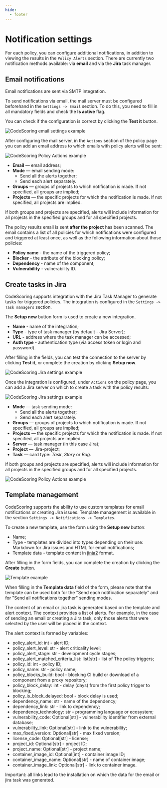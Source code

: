 ```yaml
---
hide:
  - footer
---
```


# Notification settings

For each policy, you can configure additional notifications, in addition to viewing the results in the `Policy Alerts` section. There are currently two notification methods available: via **email** and via the **Jira** task manager.

## Email notifications

Email notifications are sent via SMTP integration.

To send notifications via email, the mail server must be configured beforehand in the `Settings -> Email` section. To do this, you need to fill in all mandatory fields and check the **Is active** flag.

You can check if the configuration is correct by clicking the **Test it** button.

![CodeScoring email settings example](/assets/img/email-settings.png)

After configuring the mail server, in the `Actions` section of the policy page you can add an email address to which emails with policy alerts will be sent:

![CodeScoring Policy Actions example](/assets/img/policy_actions_email-en.png)

- **Email** — email address;
- **Mode** — email sending mode:
  - Send all the alerts together;
  - Send each alert separately.
- **Groups** — groups of projects to which notification is made. If not specified, all groups are implied;
- **Projects** — the specific projects for which the notification is made. If not specified, all projects are implied.

If both groups and projects are specified, alerts will include information for all projects in the specified groups and for all specified projects.

The policy results email is sent **after the project** has been scanned. The email contains a list of all policies for which notifications were configured and triggered at least once, as well as the following information about those policies:

- **Policy name** - the name of the triggered policy;
- **Blocker** - the attribute of the blocking policy;
- **Dependency** - name of the component;
- **Vulnerability** - vulnerability ID.

## Create tasks in Jira

CodeScoring supports integration with the Jira Task Manager to generate tasks for triggered policies. The integration is configured in the `Settings -> Task managers` section.

The **Setup new** button form is used to create a new integration.

- **Name** - name of the integration;
- **Type** - type of task manager (by default - Jira Server);
- **URL** - address where the task manager can be accessed;
- **Auth type** - authentication type (via access token or login and password).

After filling in the fields, you can test the connection to the server by clicking **Test it**, or complete the creation by clicking **Setup now**.

![CodeScoring Jira settings example](/assets/img/jira-settings.png)

Once the integration is configured, under `Actions` on the policy page, you can add a Jira server on which to create a task with the policy results:

![CodeScoring Jira settings example](/assets/img/policy_actions_task_manager-en.png)

- **Mode** — task sending mode:
  - Send all the alerts together;
  - Send each alert separately.
- **Groups** — groups of projects to which notification is made. If not specified, all groups are implied;
- **Projects** — the specific projects for which the notification is made. If not specified, all projects are implied.
- **Server** — task manager (in this case Jira);
- **Project** — Jira-project;
- **Task** — card type: *Task*, *Story* or *Bug*.

If both groups and projects are specified, alerts will include information for all projects in the specified groups and for all specified projects.

![CodeScoring Policy Actions example](/assets/img/policy_actions-en.png)

## Template management

CodeScoring supports the ability to use custom templates for email notifications or creating Jira issues.
Template management is available in the section `Settings -> Notifications -> Templates`.

To create a new template, use the form using the **Setup new** button:

- Name;
- Type - templates are divided into types depending on their use: Markdown for Jira issues and HTML for email notifications;
- Template data - template content in [jinja2](https://jinja.palletsprojects.com/) format.

After filling in the form fields, you can complete the creation by clicking the **Create** button.

![Template example](/assets/img/template_en.png)

When filling in the **Template data** field of the form, please note that the template can be used both for the "Send each notification separately" and for "Send all notifications together" sending modes.

The content of an email or jira task is generated based on the template and alert context.
The context provides a list of alerts. For example, in the case of sending an email or creating a Jira task, only those alerts that were selected by the user will be placed in the context.

The alert context is formed by variables:

- policy_alert_id: int - alert ID;
- policy_alert_level: str - alert criticality level;
- policy_alert_stage: str - development cycle stages;
- policy_alert_matched_criteria_list: list[str] - list of The policy triggers;
- policy_id: int - policy ID;
- policy_name: str - policy name;
- policy_blocks_build: bool - blocking CI build or download of a component from a proxy repository;
- policy_block_delay: int - delay (days) from the first policy trigger to blocking;
- policy_is_block_delayed: bool - block delay is used;
- dependency_name: str - name of the dependency;
- dependency_link: str - link to dependency;
- dependency_technology: str - programming language or ecosystem;
- vulnerability_code: Optional[str] - vulnerability identifier from external database;
- vulnerability_link: Optional[str] - link to the vulnerability;
- max_fixed_version: Optional[str] - max fixed version;
- license_code: Optional[str] - license;
- project_id: Optional[str] - project ID;
- project_name: Optional[str] - project name;
- container_image_id: Optional[int] - container image ID;
- container_image_name: Optional[str] - name of container image;
- container_image_link: Optional[str] - link to container image.

Important: all links lead to the installation on which the data for the email or jira task was generated.
